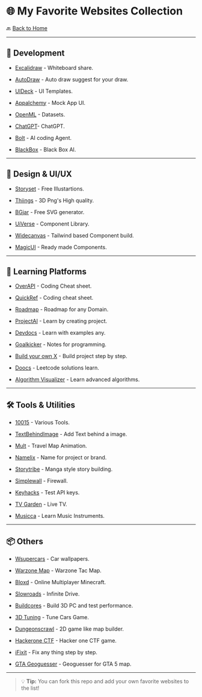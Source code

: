 # 🌐 My Favorite Websites Collection

🔙 [Back to Home](README.md)

---

## 🚀 Development

- [Excalidraw](https://excalidraw.com/) - Whiteboard share.

- [AutoDraw](https://www.autodraw.com/) - Auto draw suggest for your draw.

- [UIDeck](https://uideck.com/) - UI Templates.

- [Appalchemy](https://appalchemy.ai/) - Mock App UI.

- [OpenML](https://www.openml.org/) - Datasets.

- [ChatGPT](https://chatgpt.com/)- ChatGPT.

- [Bolt](https://bolt.new/) - AI coding Agent.

- [BlackBox](https://www.blackbox.ai/) - Black Box AI.

---

## 🎨 Design & UI/UX

- [Storyset](https://storyset.com/) - Free Illustartions.

- [Thiings](https://www.thiings.co/things) - 3D Png's High quality.

- [BGjar](https://bgjar.com/) - Free SVG generator.

- [UiVerse](https://uiverse.io/) - Component Library.

- [Widecanvas](https://www.widecanvas.ai/) - Tailwind based Component build.

- [MagicUI](https://magicui.design/) - Ready made Components.

---

## 🧠 Learning Platforms

- [OverAPI](https://overapi.com/) - Coding Cheat sheet.

- [QuickRef](https://quickref.me/) - Coding cheat sheet.

- [Roadmap](https://roadmap.sh/) - Roadmap for any Domain.

- [ProjectAI](https://projectai.in/) - Learn by creating project.

- [Devdocs](https://devdocs.io/) - Learn with examples any.

- [Goalkicker](https://books.goalkicker.com/) - Notes for programming.

- [Build your own X](https://github.com/codecrafters-io/build-your-own-x) - Build project step by step.

- [Doocs](https://leetcode.doocs.org/) - Leetcode solutions learn.

- [Algorithm Visualizer](https://algorithm-visualizer.org/) - Learn advanced algorithms.

---

## 🛠️ Tools & Utilities

- [10015](https://10015.io/) - Various Tools.

- [TextBehindImage](https://textbehindimage.com/) - Add Text behind a image.

- [Mult](https://mult.dev/) - Travel Map Animation.

- [Namelix](https://namelix.com/) - Name for project or brand.

- [Storytribe](https://storytribeapp.com/) - Manga style story building.

- [Simplewall](https://github.com/henrypp/simplewall) - Firewall.

- [Keyhacks](https://github.com/streaak/keyhacks) - Test API keys.

- [TV Garden](https://tv.garden/) - Live TV.

- [Musicca](https://www.musicca.com/) - Learn Music Instruments.

---

## 📦 Others

- [Wsupercars](https://www.wsupercars.com/) - Car wallpapers.

- [Warzone Map](https://warzonetacmap.online/) - Warzone Tac Map.

- [Bloxd](https://bloxd.io/) - Online Multiplayer Minecraft.

- [Slowroads](https://slowroads.io/) - Infinite Drive.

- [Buildcores](https://buildcores.com/) - Build 3D PC and test performance.

- [3D Tuning](https://www.3dtuning.com/en-US/) - Tune Cars Game.

- [Dungeonscrawl](https://www.dungeonscrawl.com/) - 2D game like map builder. 

- [Hackerone CTF](https://ctf.hacker101.com/) - Hacker one CTF game.

- [iFixit](https://www.ifixit.com/) - Fix any thing step by step.

- [GTA Geoguesser](https://gta-geoguesser.com/) - Geoguesser for GTA 5 map.

---

> 💡 **Tip:** You can fork this repo and add your own favorite websites to the list!
